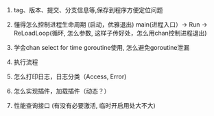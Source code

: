 1. tag、版本、提交、分支信息等,保存到程序方便定位问题
2. 懂得怎么控制进程生命周期 (启动，优雅退出)
   main(进程入口）-> Run -> ReLoadLoop(循环, 怎么参数, 这样子传好处，怎么用chan控制进程退出)

   
       


3. 学会chan select for time goroutine使用, 怎么避免goroutine泄漏
4. 执行流程
5. 怎么打印日志，日志分类（Access, Error)
6. 怎么实现插件，加载插件（动态？）
7. 性能查询接口 (有没有必要激活, 临时开启用处大不大)
